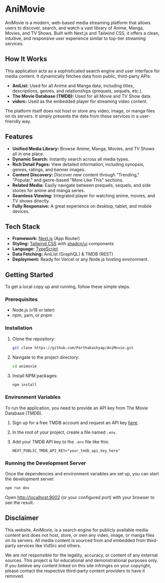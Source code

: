 # AniMovie

AniMovie is a modern, web-based media streaming platform that allows users to discover, search, and watch a vast library of Anime, Manga, Movies, and TV Shows. Built with Next.js and Tailwind CSS, it offers a clean, intuitive, and responsive user experience similar to top-tier streaming services.


## How It Works

This application acts as a sophisticated search engine and user interface for media content. It dynamically fetches data from public, third-party APIs:

-   **AniList:** Used for all Anime and Manga data, including titles, descriptions, genres, and relationships (prequels, sequels, etc.).
-   **The Movie Database (TMDB):** Used for all Movie and TV Show data.
-   **vidsrc:** Used as the embedded player for streaming video content.

The platform itself does not host or store any video, image, or manga files on its servers. It simply presents the data from these services in a user-friendly way.

## Features

-   **Unified Media Library:** Browse Anime, Manga, Movies, and TV Shows all in one place.
-   **Dynamic Search:** Instantly search across all media types.
-   **Rich Detail Pages:** View detailed information, including synopsis, genres, ratings, and banner images.
-   **Content Discovery:** Discover new content through "Trending," "Popular," and genre-based "More Like This" sections.
-   **Related Media:** Easily navigate between prequels, sequels, and side stories for anime and manga series.
-   **Seamless Viewing:** Integrated player for watching anime, movies, and TV shows directly.
-   **Fully Responsive:** A great experience on desktop, tablet, and mobile devices.

## Tech Stack

-   **Framework:** [Next.js](https://nextjs.org/) (App Router)
-   **Styling:** [Tailwind CSS](https://tailwindcss.com/) with [shadcn/ui](https://ui.shadcn.com/) components
-   **Language:** [TypeScript](https://www.typescriptlang.org/)
-   **Data Fetching:** AniList (GraphQL) & TMDB (REST)
-   **Deployment:** Ready for Vercel or any Node.js hosting environment.

## Getting Started

To get a local copy up and running, follow these simple steps.

### Prerequisites

-   Node.js (v18 or later)
-   npm, yarn, or pnpm

### Installation

1.  Clone the repository:
    ```sh
    git clone https://github.com/Parthakashyap/AniMovie.git
    ```
2.  Navigate to the project directory:
    ```sh
    cd animovie
    ```
3.  Install NPM packages:
    ```sh
    npm install
    ```

### Environment Variables

To run the application, you need to provide an API key from The Movie Database (TMDB).

1.  Sign up for a free TMDB account and request an API key [here](https://www.themoviedb.org/signup).

2.  In the root of your project, create a file named `.env`.

3.  Add your TMDB API key to the `.env` file like this:
    ```
    NEXT_PUBLIC_TMDB_API_KEY="your_tmdb_api_key_here"
    ```

### Running the Development Server

Once the dependencies and environment variables are set up, you can start the development server:

```sh
npm run dev
```

Open [http://localhost:9002](http://localhost:9002) (or your configured port) with your browser to see the result.

## Disclaimer

This website, AniMovie, is a search engine for publicly available media content and does not host, store, or own any video, image, or manga files on its servers. All media content is sourced from and embedded from third-party services like VidSrc and others.

We are not responsible for the legality, accuracy, or content of any external sources. This project is for educational and demonstrational purposes only. If you believe any content linked on this site infringes on your copyright, please contact the respective third-party content providers to have it removed.
